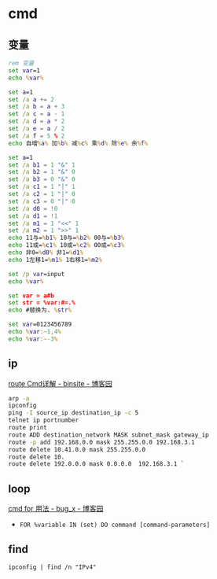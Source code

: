 # cmd

## 变量

```cmd
rem 变量 
set var=1 
echo %var%

set a=1
set /a a += 2
set /a b = a + 3
set /a c = a - 1
set /a d = a * 2
set /a e = a / 2
set /a f = 5 % 2
echo 自增%a% 加%b% 减%c% 乘%d% 除%e% 余%f%

set a=1
set /a b1 = 1 "&" 1 
set /a b2 = 1 "&" 0 
set /a b3 = 0 "&" 0 
set /a c1 = 1 "|" 1 
set /a c2 = 1 "|" 0 
set /a c3 = 0 "|" 0
set /a d0 = !0 
set /a d1 = !1 
set /a m1 = 1 "<<" 1
set /a m2 = 1 ">>" 1
echo 11与=%b1% 10与=%b2% 00与=%b3% 
echo 11或=%c1% 10或=%c2% 00或=%c3%
echo 非0=%d0% 非1=%d1% 
echo 1左移1=%m1% 1右移1=%m2%

set /p var=input
echo %var%

set var = a#b
set str = %var:#=.%
echo #替换为. %str%

set var=0123456789
echo %var:~1,4%
echo %var:~-3%
```

## ip

[route Cmd详解 - binsite - 博客园](https://www.cnblogs.com/bingle/p/4243988.html)

```bat
arp -a
ipconfig
ping -I source_ip destination_ip -c 5
telnet ip portnumber
route print
route ADD destination_network MASK subnet_mask gateway_ip
route -p add 192.168.0.0 mask 255.255.0.0 192.168.3.1
route delete 10.41.0.0 mask 255.255.0.0
route delete 10.
route delete 192.0.0.0 mask 0.0.0.0  192.168.3.1 `
```
## loop

[cmd for 用法 - bug_x - 博客园](https://www.cnblogs.com/cbugs/p/8992059.html)

- `FOR %variable IN (set) DO command [command-parameters]`

## find

`ipconfig | find /n "IPv4"`
